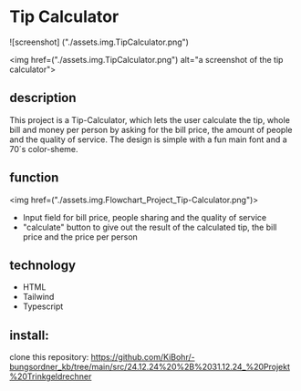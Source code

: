 # Tip Calculator

![screenshot] ("./assets.img.TipCalculator.png")

<img href=("./assets.img.TipCalculator.png") alt="a screenshot of the tip calculator">

## description

This project is a Tip-Calculator, which lets the user calculate the tip, whole bill and money per person by asking for the bill price, the amount of people and the quality of service. The design is simple with a fun main font and a 70´s color-sheme.

## function

<img href=("./assets.img.Flowchart_Project_Tip-Calculator.png")>

- Input field for bill price, people sharing and the quality of service
- "calculate" button to give out the result of the calculated tip, the bill price and the price per person

## technology

- HTML
- Tailwind
- Typescript

## install:

clone this repository: https://github.com/KiBohr/-bungsordner_kb/tree/main/src/24.12.24%20%2B%2031.12.24_%20Projekt%20Trinkgeldrechner

